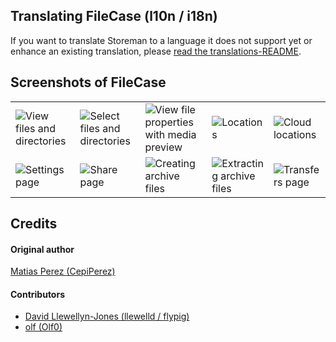 ## Translating FileCase (l10n / i18n)

If you want to translate Storeman to a language it does not support yet or enhance an existing translation, please [read the translations-README](https://github.com/storeman-developers/harbour-storeman/tree/master/translations#readme).

## Screenshots of FileCase

|     |     |     |     |     |
| --- | --- | --- | --- | --- |
| ![View files and directories](https://github.com/sailfishos-applications/filecase/raw/master/.xdata/screenshots/screenshot-001.jpg) | ![Select files and directories](https://github.com/sailfishos-applications/filecase/raw/master/.xdata/screenshots/screenshot-002.jpg) | ![View file properties with media preview](https://github.com/sailfishos-applications/filecase/raw/master/.xdata/screenshots/screenshot-003.jpg) | ![Locations](https://github.com/sailfishos-applications/filecase/raw/master/.xdata/screenshots/screenshot-004.jpg) | ![Cloud locations](https://github.com/sailfishos-applications/filecase/raw/master/.xdata/screenshots/screenshot-005.jpg) |
| ![Settings page](https://github.com/sailfishos-applications/filecase/raw/master/.xdata/screenshots/screenshot-006.jpg) | ![Share page](https://github.com/sailfishos-applications/filecase/raw/master/.xdata/screenshots/screenshot-007.jpg) | ![Creating archive files](https://github.com/sailfishos-applications/filecase/raw/master/.xdata/screenshots/screenshot-008.jpg) | ![Extracting archive files](https://github.com/sailfishos-applications/filecase/raw/master/.xdata/screenshots/screenshot-009.jpg) | ![Transfers page](https://github.com/sailfishos-applications/filecase/raw/master/.xdata/screenshots/screenshot-010.jpg) |

## Credits
#### Original author
[Matias Perez (CepiPerez)](https://github.com/CepiPerez)
#### Contributors
- [David Llewellyn-Jones (llewelld / flypig)](https://github.com/llewelld)
- [olf (Olf0)](https://github.com/Olf0)

